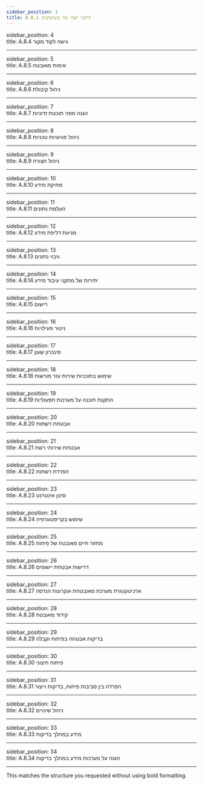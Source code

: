 ```yaml
---
sidebar_position: 1  
title: A.8.1 התקני קצה של משתמשים
---
```


sidebar_position: 4  
title: A.8.4 גישה לקוד מקור

---

sidebar_position: 5  
title: A.8.5 אימות מאובטח

---

sidebar_position: 6  
title: A.8.6 ניהול קיבולת

---

sidebar_position: 7  
title: A.8.7 הגנה מפני תוכנות זדוניות

---

sidebar_position: 8  
title: A.8.8 ניהול פגיעויות טכניות

---

sidebar_position: 9  
title: A.8.9 ניהול תצורה

---

sidebar_position: 10  
title: A.8.10 מחיקת מידע

---

sidebar_position: 11  
title: A.8.11 העלמת נתונים

---

sidebar_position: 12  
title: A.8.12 מניעת דליפת מידע

---

sidebar_position: 13  
title: A.8.13 גיבוי נתונים

---

sidebar_position: 14  
title: A.8.14 יתירות של מתקני עיבוד מידע

---

sidebar_position: 15  
title: A.8.15 רישום

---

sidebar_position: 16  
title: A.8.16 ניטור פעילויות

---

sidebar_position: 17  
title: A.8.17 סינכרון שעון

---

sidebar_position: 18  
title: A.8.18 שימוש בתוכניות שירות עזר מורשות

---

sidebar_position: 19  
title: A.8.19 התקנת תוכנה על מערכות תפעוליות

---

sidebar_position: 20  
title: A.8.20 אבטחת רשתות

---

sidebar_position: 21  
title: A.8.21 אבטחת שירותי רשת

---

sidebar_position: 22  
title: A.8.22 הפרדת רשתות

---

sidebar_position: 23  
title: A.8.23 סינון אינטרנט

---

sidebar_position: 24  
title: A.8.24 שימוש בקריפטוגרפיה

---

sidebar_position: 25  
title: A.8.25 מחזור חיים מאובטח של פיתוח

---

sidebar_position: 26  
title: A.8.26 דרישות אבטחת יישומים

---

sidebar_position: 27  
title: A.8.27 ארכיטקטורת מערכת מאובטחת ועקרונות הנדסה

---

sidebar_position: 28  
title: A.8.28 קידוד מאובטח

---

sidebar_position: 29  
title: A.8.29 בדיקות אבטחה בפיתוח וקבלה

---

sidebar_position: 30  
title: A.8.30 פיתוח חיצוני

---

sidebar_position: 31  
title: A.8.31 הפרדה בין סביבות פיתוח, בדיקות וייצור

---

sidebar_position: 32  
title: A.8.32 ניהול שינויים

---

sidebar_position: 33  
title: A.8.33 מידע במהלך בדיקות

---

sidebar_position: 34  
title: A.8.34 הגנה על מערכות מידע במהלך בדיקות

---

This matches the structure you requested without using bold formatting.